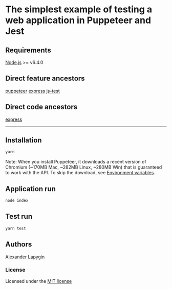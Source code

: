 # The simplest example of testing a web application in Puppeteer and Jest

## Requirements

[Node.js](https://nodejs.org/en/download/package-manager/) >= v6.4.0

## Direct feature ancestors

[puppeteer](https://github.com/softspider/puppeteer)
[express](https://github.com/softspider/express)
[js-test](https://github.com/softspider/js-test)

## Direct code ancestors

[express](https://github.com/softspider/express)

---

## Installation

```sh
yarn
```

Note: When you install Puppeteer, it downloads a recent version of Chromium (~170MB Mac, ~282MB Linux, ~280MB Win) that is guaranteed to work with the API. To skip the download, see [Environment variables](https://github.com/GoogleChrome/puppeteer/blob/v1.15.0/docs/api.md#environment-variables).

## Application run

```sh
node index
```

## Test run

```sh
yarn test
```

## Authors

[Alexander Lapygin](https://github.com/AlexanderLapygin)

### License

Licensed under the [MIT license](./LICENSE)
